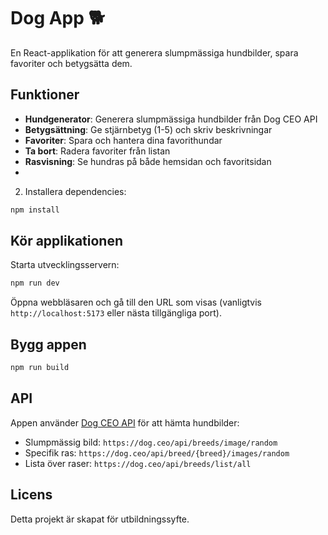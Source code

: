 # Dog App 🐕

En React-applikation för att generera slumpmässiga hundbilder, spara favoriter och betygsätta dem.

## Funktioner

- **Hundgenerator**: Generera slumpmässiga hundbilder från Dog CEO API
- **Betygsättning**: Ge stjärnbetyg (1-5) och skriv beskrivningar
- **Favoriter**: Spara och hantera dina favorithundar
- **Ta bort**: Radera favoriter från listan
- **Rasvisning**: Se hundras på både hemsidan och favoritsidan
-
2. Installera dependencies:
```bash
npm install
```

## Kör applikationen

Starta utvecklingsservern:
```bash
npm run dev
```

Öppna webbläsaren och gå till den URL som visas (vanligtvis `http://localhost:5173` eller nästa tillgängliga port).

## Bygg appen

```bash
npm run build
```

## API

Appen använder [Dog CEO API](https://dog.ceo/dog-api/) för att hämta hundbilder:
- Slumpmässig bild: `https://dog.ceo/api/breeds/image/random`
- Specifik ras: `https://dog.ceo/api/breed/{breed}/images/random`
- Lista över raser: `https://dog.ceo/api/breeds/list/all`

## Licens

Detta projekt är skapat för utbildningssyfte.